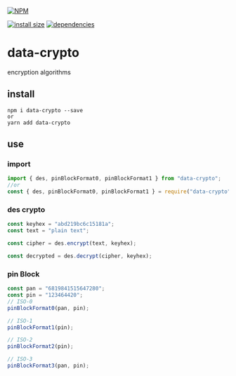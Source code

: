 [![NPM](https://nodei.co/npm/data-crypto.png)](https://nodei.co/npm/data-crypto/)

[![install size](https://packagephobia.now.sh/badge?p=data-crypto)](https://packagephobia.now.sh/result?p=data-crypto) [![dependencies](https://david-dm.org/hosseinmd/data-crypto.svg)](https://david-dm.org/hosseinmd/data-crypto.svg)

# data-crypto

encryption algorithms

## install

```npm
npm i data-crypto --save
or
yarn add data-crypto
```

## use

### import

```javascript
import { des, pinBlockFormat0, pinBlockFormat1 } from "data-crypto";
//or
const { des, pinBlockFormat0, pinBlockFormat1 } = require("data-crypto");
```

### des crypto

```js
const keyhex = "abd219bc6c15181a";
const text = "plain text";

const cipher = des.encrypt(text, keyhex);

const decrypted = des.decrypt(cipher, keyhex);
```

### pin Block

```js
const pan = "6819841515647280";
const pin = "123464420";
// ISO-0
pinBlockFormat0(pan, pin);

// ISO-1
pinBlockFormat1(pin);

// ISO-2
pinBlockFormat2(pin);

// ISO-3
pinBlockFormat3(pan, pin);
```
